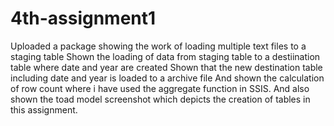 # 4th-assignment1
Uploaded a package showing the work of loading multiple text files to a staging table
Shown the loading of data from staging table to a destiination table where date and year are created
Shown that the new destination table including date and year is loaded to a archive file
And shown the calculation of row count where i have used the aggregate function in SSIS. 
And also shown the toad model screenshot which depicts the creation of tables in this assignment.
